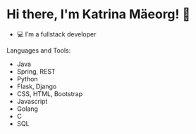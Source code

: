 # Hi there, I'm Katrina Mäeorg! 👋

- 💻 I’m a fullstack developer

 Languages and Tools:
- Java
- Spring, REST
- Python
- Flask, Django
- CSS, HTML, Bootstrap
- Javascript
- Golang
- C
- SQL

<!--
**maeorg/maeorg** is a ✨ _special_ ✨ repository because its `README.md` (this file) appears on your GitHub profile.

Here are some ideas to get you started:

- 🔭 I’m currently working on ...
- 🌱 I’m currently learning ...
- 👯 I’m looking to collaborate on ...
- 🤔 I’m looking for help with ...
- 💬 Ask me about ...
- 📫 How to reach me: ...
- 😄 Pronouns: ...
- ⚡ Fun fact: ...
-->
